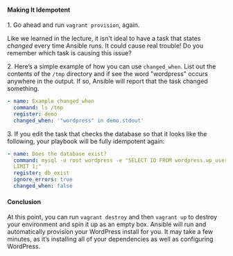 #### Making It Idempotent

1\. Go ahead and run `vagrant provision`, again.

Like we learned in the lecture, it isn't ideal to have a task that states *changed* every time Ansible runs. It could cause real trouble! Do you remember which task is causing this issue?

2\. Here’s a simple example of how you can use `changed_when`. List out the contents of the `/tmp` directory and if see the word "wordpress" occurs anywhere in the output. If so, Ansible will report that the task changed something.

```yml
- name: Example changed_when
  command: ls /tmp
  register: demo
  changed_when: '"wordpress" in demo.stdout'
```  

3\. If you edit the task that checks the database so that it looks like the following, your playbook will be fully idempotent again:

```yml
- name: Does the database exist?
  command: mysql -u root wordpress -e "SELECT ID FROM wordpress.wp_users
  LIMIT 1;"
  register: db_exist
  ignore_errors: true
  changed_when: false
```
#### Conclusion

At this point, you can run `vagrant destroy` and then `vagrant up` to destroy your environment and spin it up as an empty box. Ansible will run and automatically provision your WordPress install for you. It may take a few minutes, as it’s installing all of your dependencies as well as configuring WordPress.
